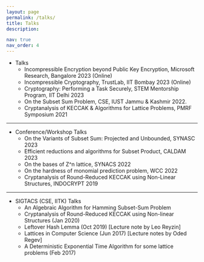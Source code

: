 ```yaml
---
layout: page
permalink: /talks/
title: Talks
description: 

nav: true
nav_order: 4
---
```


* Talks
    * Incompressible Encryption beyond Public Key Encryption, Microsoft Research, Bangalore 2023 (Online)	   
    * Incompressible Cryptography, TrustLab, IIT Bombay 2023 (Online)
    * Cryptography: Performing a Task Securely, STEM Mentorship Program, IIT Delhi 2023 	
    * On the Subset Sum Problem, CSE, IUST Jammu & Kashmir 2022.
    * Cryptanalysis of KECCAK & Algorithms for Lattice Problems, PMRF Symposium 2021


---

* Conference/Workshop Talks
    * On the Variants of Subset Sum: Projected and Unbounded, SYNASC 2023 	
    * Efficient reductions and algorithms for Subset Product, CALDAM 2023
    * On the bases of Z^n lattice, SYNACS 2022
    * On the hardness of monomial prediction problem, WCC 2022
    * Cryptanalysis of Round-Reduced KECCAK using Non-Linear Structures, INDOCRYPT 2019

---

* SIGTACS (CSE, IITK) Talks
    * An Algebraic Algorithm for Hamming Subset-Sum Problem
    * Cryptanalysis of Round-Reduced KECCAK using Non-linear Structures (Jan 2020) 
    * Leftover Hash Lemma (Oct 2019) [Lecture note by Leo Reyzin]
    * Lattices in Computer Science (Jun 2017) [Lecture notes by Oded Regev]
    * A Deterministic Exponential Time Algorithm for some lattice problems (Feb 2017)
